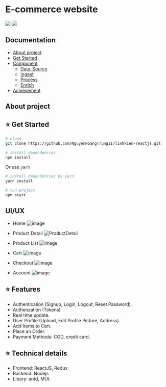 # E-commerce website
[![](https://img.shields.io/badge/Facebook-nguyenhoangtrung-blue)](https://www.facebook.com/nguyenhoangtrunghhh/)
[![](https://img.shields.io/badge/Gmail-nguyenhoangtrunghs%40gmail.com-red)](mailto:nguyenhoangtrunghs@gmail.com)


## Documentation

* [About project](#about-project)
* [Get Started](#get-starteds)
* [Component](#component)
	- [Data-Source](#data-source)
	- [Ingest](#ingest)
  	- [Process](#process)
	- [Enrich](#enrich)
 * [Achievement](#achievement)


## About project
## :star: Get Started
``` bash
# clone
git clone https://github.com/NguyenHoangTrungII/linhkien-reactjs.git
```

``` bash
# install dependencies
npm install
```
Or use `yarn`
``` bash
# install dependencies by yarn
yarn install
```

``` bash
# run project
npm start
```
## UI/UX
- Home
  ![image](https://github.com/NguyenHoangTrungII/linhkien-reactjs/assets/101980170/3b786580-f206-4d32-b8fe-feb466969a4f)

- Product Detail
  ![ProductDetail](https://github.com/NguyenHoangTrungII/linhkien-reactjs/assets/101980170/e4f6436c-005c-4f8e-aaf2-5a1082a36d16)

- Product List
  ![image](https://github.com/NguyenHoangTrungII/linhkien-reactjs/assets/101980170/a0fbf0bf-871b-424d-ba59-7772257c4114)

- Cart
  ![image](https://github.com/NguyenHoangTrungII/linhkien-reactjs/assets/101980170/00d105bc-62df-429b-b004-9c64750ba786)

- Checkout
  ![image](https://github.com/NguyenHoangTrungII/linhkien-reactjs/assets/101980170/58ee8138-3ab3-4fa4-bc9b-a044ee7c98ba)

- Account
  ![image](https://github.com/NguyenHoangTrungII/linhkien-reactjs/assets/101980170/9807ee7d-4541-416f-9d55-57a1b5eecf3e)

  
## :star: Features
- Authentication (Signup, Login, Logout, Reset Password).
- Authenzation (Tokens)
- Real time update.
- User Profile (Upload, Edit Profile Picture, Address).
- Add Items to Cart. 
- Place an Order.
- Payment Methods:  COD, credit card.
  
## :star: Technical details
- Frontend: ReactJS, Redux
- Backend: Nodejs
- Libary: antd, MUI.

